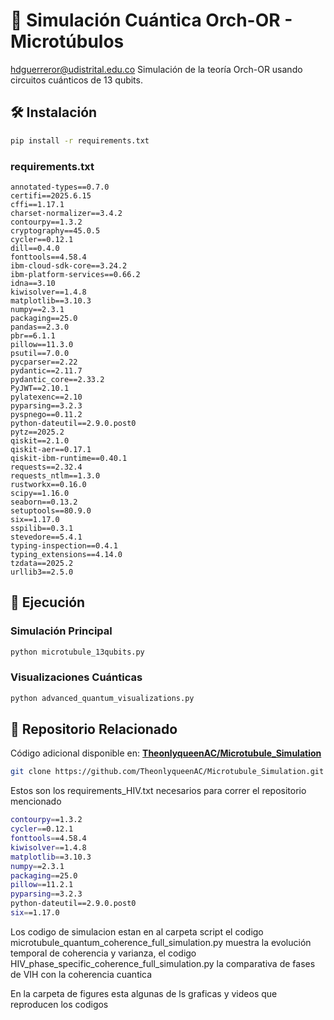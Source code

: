 # 🧠 Simulación Cuántica Orch-OR - Microtúbulos
hdguerreror@udistrital.edu.co
Simulación de la teoría Orch-OR usando circuitos cuánticos de 13 qubits.

## 🛠️ Instalación

```bash
pip install -r requirements.txt
```

### requirements.txt
```
﻿annotated-types==0.7.0
certifi==2025.6.15
cffi==1.17.1
charset-normalizer==3.4.2
contourpy==1.3.2
cryptography==45.0.5
cycler==0.12.1
dill==0.4.0
fonttools==4.58.4
ibm-cloud-sdk-core==3.24.2
ibm-platform-services==0.66.2
idna==3.10
kiwisolver==1.4.8
matplotlib==3.10.3
numpy==2.3.1
packaging==25.0
pandas==2.3.0
pbr==6.1.1
pillow==11.3.0
psutil==7.0.0
pycparser==2.22
pydantic==2.11.7
pydantic_core==2.33.2
PyJWT==2.10.1
pylatexenc==2.10
pyparsing==3.2.3
pyspnego==0.11.2
python-dateutil==2.9.0.post0
pytz==2025.2
qiskit==2.1.0
qiskit-aer==0.17.1
qiskit-ibm-runtime==0.40.1
requests==2.32.4
requests_ntlm==1.3.0
rustworkx==0.16.0
scipy==1.16.0
seaborn==0.13.2
setuptools==80.9.0
six==1.17.0
sspilib==0.3.1
stevedore==5.4.1
typing-inspection==0.4.1
typing_extensions==4.14.0
tzdata==2025.2
urllib3==2.5.0
```

## 🚀 Ejecución

### Simulación Principal
```bash
python microtubule_13qubits.py
```

### Visualizaciones Cuánticas
```bash
python advanced_quantum_visualizations.py
```

## 🔗 Repositorio Relacionado

Código adicional disponible en: **[TheonlyqueenAC/Microtubule_Simulation](https://github.com/TheonlyqueenAC/Microtubule_Simulation)**

```bash
git clone https://github.com/TheonlyqueenAC/Microtubule_Simulation.git
```
Estos son los requirements_HIV.txt necesarios para correr el repositorio mencionado
```bash
contourpy==1.3.2
cycler==0.12.1
fonttools==4.58.4
kiwisolver==1.4.8
matplotlib==3.10.3
numpy==2.3.1
packaging==25.0
pillow==11.2.1
pyparsing==3.2.3
python-dateutil==2.9.0.post0
six==1.17.0
```

Los codigo de simulacion estan en al carpeta script 
el codigo microtubule_quantum_coherence_full_simulation.py muestra la evolución temporal de coherencia y varianza, el codigo HIV_phase_specific_coherence_full_simulation.py la comparativa de fases de VIH con la coherencia cuantica

En la carpeta de figures esta algunas de ls graficas y videos que reproducen los codigos
